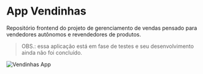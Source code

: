 # App Vendinhas

Repositório frontend do projeto de gerenciamento de vendas pensado para vendedores autônomos e revendedores de produtos.

> OBS.: essa aplicação está em fase de testes e seu desenvolvimento ainda não foi concluído.

![Vendinhas App](https://lh3.googleusercontent.com/SeEW5jNqkR_JbwCxHkkWvqH-HhChP_QlX0EQZy_Oph0aKm5n0UPq99YzxsiXRl8e0Z59_MbpO2U1twn0ltpV9_q8kZXNPn1uDugbULTC3oR7hfp7tkYJkHYIZMFyPMVDrVX-k0RumKqbnBZaN_Ha-GPVX83yp38gREkaYviL1PtesQmBRsvi25ouDSfdsBBj5QIvST80KYObeXHr5fhHoNQCxtJEhzHfzkCTaGJ5Vrv8kH5DIe6usf5LJCehdEvioY4yMJ9iKplKc2csAZXH4bAMlW_SttZtGsDGzX7ZgxB6vD8meA0EAGYqIMv1527QkLLPmDyfIT5nE6hzuMzFV3oB-hsDYzi2wmi8VES-CQLEMVLIVy79UchZqmnyYtWq96Kn8GATLm2YYuKJQ1iyiCysObD8ALv2a58vc9x7GhZP7OeIwsxCdQNM37jWNGZm0XemRrNI47xxjx-509fYMSTE51ZU83Nn7VRXphDU9kDZgWORdxBudWT-tsZ5CE_AslaTo_m6ihKVHbHc_26wFZIgxU7ptTHoy0yxaFALT9xxpk2cUtGhk7rnh32FLAFdjdr8Aq-P3lU1NT1OPbsM-YcSyS0sWI043Asf4l_Tt_W1DVUoDwGdJFfTTpzos9lZ3HE8gH1xMVFT3aAOk4tFNWiuFNQCPGR6r8AVkrik7CJDJnRuaOhNIQjUxw8tkBGAS8fmJ8kuqvVsGrUYerFcxdx360_OuKz4kckyYbbvuNxCThQFcQ_5ig=w800-h200-no)
